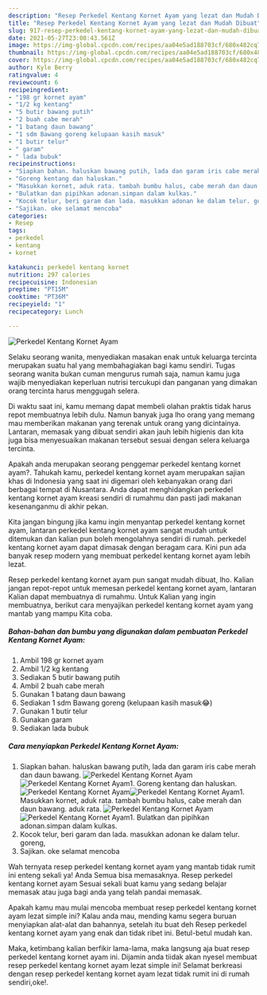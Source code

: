 ```yaml
---
description: "Resep Perkedel Kentang Kornet Ayam yang lezat dan Mudah Dibuat"
title: "Resep Perkedel Kentang Kornet Ayam yang lezat dan Mudah Dibuat"
slug: 917-resep-perkedel-kentang-kornet-ayam-yang-lezat-dan-mudah-dibuat
date: 2021-05-27T23:08:43.561Z
image: https://img-global.cpcdn.com/recipes/aa04e5ad188703cf/680x482cq70/perkedel-kentang-kornet-ayam-foto-resep-utama.jpg
thumbnail: https://img-global.cpcdn.com/recipes/aa04e5ad188703cf/680x482cq70/perkedel-kentang-kornet-ayam-foto-resep-utama.jpg
cover: https://img-global.cpcdn.com/recipes/aa04e5ad188703cf/680x482cq70/perkedel-kentang-kornet-ayam-foto-resep-utama.jpg
author: Kyle Berry
ratingvalue: 4
reviewcount: 6
recipeingredient:
- "198 gr kornet ayam"
- "1/2 kg kentang"
- "5 butir bawang putih"
- "2 buah cabe merah"
- "1 batang daun bawang"
- "1 sdm Bawang goreng kelupaan kasih masuk"
- "1 butir telur"
- " garam"
- " lada bubuk"
recipeinstructions:
- "Siapkan bahan. haluskan bawang putih, lada dan garam iris cabe merah dan daun bawang."
- "Goreng kentang dan haluskan."
- "Masukkan kornet, aduk rata. tambah bumbu halus, cabe merah dan daun bawang. aduk rata."
- "Bulatkan dan pipihkan adonan.simpan dalam kulkas."
- "Kocok telur, beri garam dan lada. masukkan adonan ke dalam telur. goreng,"
- "Sajikan. oke selamat mencoba"
categories:
- Resep
tags:
- perkedel
- kentang
- kornet

katakunci: perkedel kentang kornet 
nutrition: 297 calories
recipecuisine: Indonesian
preptime: "PT15M"
cooktime: "PT36M"
recipeyield: "1"
recipecategory: Lunch

---
```



![Perkedel Kentang Kornet Ayam](https://img-global.cpcdn.com/recipes/aa04e5ad188703cf/680x482cq70/perkedel-kentang-kornet-ayam-foto-resep-utama.jpg)

Selaku seorang wanita, menyediakan masakan enak untuk keluarga tercinta merupakan suatu hal yang membahagiakan bagi kamu sendiri. Tugas seorang  wanita bukan cuman mengurus rumah saja, namun kamu juga wajib menyediakan keperluan nutrisi tercukupi dan panganan yang dimakan orang tercinta harus menggugah selera.

Di waktu  saat ini, kamu memang dapat membeli olahan praktis tidak harus repot membuatnya lebih dulu. Namun banyak juga lho orang yang memang mau memberikan makanan yang terenak untuk orang yang dicintainya. Lantaran, memasak yang dibuat sendiri akan jauh lebih higienis dan kita juga bisa menyesuaikan makanan tersebut sesuai dengan selera keluarga tercinta. 



Apakah anda merupakan seorang penggemar perkedel kentang kornet ayam?. Tahukah kamu, perkedel kentang kornet ayam merupakan sajian khas di Indonesia yang saat ini digemari oleh kebanyakan orang dari berbagai tempat di Nusantara. Anda dapat menghidangkan perkedel kentang kornet ayam kreasi sendiri di rumahmu dan pasti jadi makanan kesenanganmu di akhir pekan.

Kita jangan bingung jika kamu ingin menyantap perkedel kentang kornet ayam, lantaran perkedel kentang kornet ayam sangat mudah untuk ditemukan dan kalian pun boleh mengolahnya sendiri di rumah. perkedel kentang kornet ayam dapat dimasak dengan beragam cara. Kini pun ada banyak resep modern yang membuat perkedel kentang kornet ayam lebih lezat.

Resep perkedel kentang kornet ayam pun sangat mudah dibuat, lho. Kalian jangan repot-repot untuk memesan perkedel kentang kornet ayam, lantaran Kalian dapat membuatnya di rumahmu. Untuk Kalian yang ingin membuatnya, berikut cara menyajikan perkedel kentang kornet ayam yang mantab yang mampu Kita coba.

<!--inarticleads1-->

##### Bahan-bahan dan bumbu yang digunakan dalam pembuatan Perkedel Kentang Kornet Ayam:

1. Ambil 198 gr kornet ayam
1. Ambil 1/2 kg kentang
1. Sediakan 5 butir bawang putih
1. Ambil 2 buah cabe merah
1. Gunakan 1 batang daun bawang
1. Sediakan 1 sdm Bawang goreng (kelupaan kasih masuk😂)
1. Gunakan 1 butir telur
1. Gunakan  garam
1. Sediakan  lada bubuk




<!--inarticleads2-->

##### Cara menyiapkan Perkedel Kentang Kornet Ayam:

1. Siapkan bahan. haluskan bawang putih, lada dan garam iris cabe merah dan daun bawang.
<img src="https://img-global.cpcdn.com/steps/de72ea6f5aaf10b6/160x128cq70/perkedel-kentang-kornet-ayam-langkah-memasak-1-foto.jpg" alt="Perkedel Kentang Kornet Ayam"><img src="https://img-global.cpcdn.com/steps/b4f2a8b5f942eb40/160x128cq70/perkedel-kentang-kornet-ayam-langkah-memasak-1-foto.jpg" alt="Perkedel Kentang Kornet Ayam">1. Goreng kentang dan haluskan.
<img src="https://img-global.cpcdn.com/steps/4ab165a67bfa6463/160x128cq70/perkedel-kentang-kornet-ayam-langkah-memasak-2-foto.jpg" alt="Perkedel Kentang Kornet Ayam"><img src="https://img-global.cpcdn.com/steps/dec8908c4ee86e44/160x128cq70/perkedel-kentang-kornet-ayam-langkah-memasak-2-foto.jpg" alt="Perkedel Kentang Kornet Ayam">1. Masukkan kornet, aduk rata. tambah bumbu halus, cabe merah dan daun bawang. aduk rata.
<img src="https://img-global.cpcdn.com/steps/16d1a484dd0d7090/160x128cq70/perkedel-kentang-kornet-ayam-langkah-memasak-3-foto.jpg" alt="Perkedel Kentang Kornet Ayam"><img src="https://img-global.cpcdn.com/steps/7455100fa78c6a7b/160x128cq70/perkedel-kentang-kornet-ayam-langkah-memasak-3-foto.jpg" alt="Perkedel Kentang Kornet Ayam">1. Bulatkan dan pipihkan adonan.simpan dalam kulkas.
1. Kocok telur, beri garam dan lada. masukkan adonan ke dalam telur. goreng,
1. Sajikan. oke selamat mencoba




Wah ternyata resep perkedel kentang kornet ayam yang mantab tidak rumit ini enteng sekali ya! Anda Semua bisa memasaknya. Resep perkedel kentang kornet ayam Sesuai sekali buat kamu yang sedang belajar memasak atau juga bagi anda yang telah pandai memasak.

Apakah kamu mau mulai mencoba membuat resep perkedel kentang kornet ayam lezat simple ini? Kalau anda mau, mending kamu segera buruan menyiapkan alat-alat dan bahannya, setelah itu buat deh Resep perkedel kentang kornet ayam yang enak dan tidak ribet ini. Betul-betul mudah kan. 

Maka, ketimbang kalian berfikir lama-lama, maka langsung aja buat resep perkedel kentang kornet ayam ini. Dijamin anda tiidak akan nyesel membuat resep perkedel kentang kornet ayam lezat simple ini! Selamat berkreasi dengan resep perkedel kentang kornet ayam lezat tidak rumit ini di rumah sendiri,oke!.

